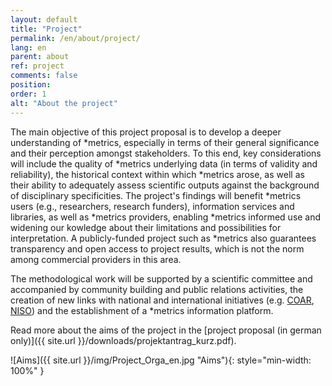 ```yaml
---
layout: default
title: "Project"
permalink: /en/about/project/
lang: en
parent: about
ref: project
comments: false
position:
order: 1
alt: "About the project"
---
```

The main objective of this project proposal is to develop a deeper understanding of \*metrics, especially in terms of their general
significance and their perception amongst stakeholders. To this end, key considerations will include the quality of \*metrics underlying data
(in terms of validity and reliability), the historical context within which \*metrics arose, as well as their ability to adequately assess scientific outputs against the background of disciplinary specificities. The project's findings will benefit \*metrics users (e.g., researchers, research funders), information services and libraries, as well as \*metrics providers, enabling \*metrics informed use and widening our kowledge about their limitations and possibilities for interpretation. A publicly-funded project such as \*metrics also guarantees transparency and open access to project results, which is not the norm among commercial providers in this area.

The methodological work will be supported by a scientific committee and accompanied by community building and public relations
activities, the creation of new links with national and international initiatives (e.g. [COAR](https://www.coar-repositories.org/), [NISO](http://www.niso.org/home/)) and the establishment of a \*metrics
information platform.

Read more about the aims of the project in the [project proposal (in german only)]({{ site.url }}/downloads/projektantrag_kurz.pdf).

![Aims]({{ site.url }}/img/Project_Orga_en.jpg "Aims"){: style="min-width: 100%" }
